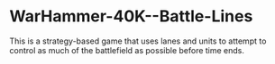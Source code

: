 # WarHammer-40K--Battle-Lines
This is a strategy-based game that uses lanes and units to attempt to control as much of the battlefield as possible before time ends.
